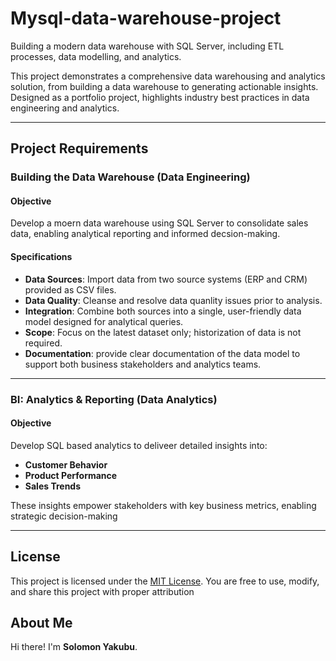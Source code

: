 # Mysql-data-warehouse-project
Building a modern data warehouse with SQL Server, including ETL processes, data modelling, and analytics.

This project demonstrates a comprehensive data warehousing and analytics solution, from building a data warehouse to generating actionable insights. Designed as a portfolio project, highlights industry best practices in data engineering and analytics.

---

## Project Requirements

### Building the Data Warehouse (Data Engineering)

#### Objective
Develop a moern data warehouse using SQL Server to consolidate sales data, enabling analytical reporting and informed decsion-making.

#### Specifications
- **Data Sources**: Import data from two source systems (ERP and CRM) provided as CSV files.
- **Data Quality**: Cleanse and resolve data quanlity issues prior to analysis.
- **Integration**: Combine both sources into a single, user-friendly data model designed for analytical queries.
- **Scope**: Focus on the latest dataset only; historization of data is not required.
- **Documentation**: provide clear documentation of the data model to support both business stakeholders and analytics teams.

---

### BI: Analytics & Reporting (Data Analytics)

#### Objective
Develop SQL based analytics to deliveer detailed insights into:
- **Customer Behavior**
- **Product Performance**
- **Sales Trends**
  
These insights empower stakeholders with key business metrics, enabling strategic decision-making

---

## License

This project is licensed under the [MIT License](LICENSE). You are free to use, modify, and share this project with proper attribution

## About Me

Hi there! I'm **Solomon Yakubu**.
